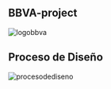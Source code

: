 ## BBVA-project

![logobbva](https://user-images.githubusercontent.com/32859023/38877421-4ae4a5e4-4224-11e8-8184-e937c17b90b8.jpg)

## Proceso de Diseño

![procesodediseno](https://user-images.githubusercontent.com/32859023/38877496-69c7720c-4224-11e8-9bd4-3cfa4ed38fb6.jpg)

